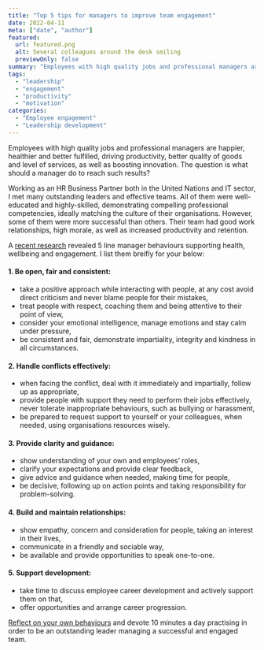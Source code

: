 ```yaml
---
title: "Top 5 tips for managers to improve team engagement"
date: 2022-04-11
meta: ["date", "author"]
featured:
  url: featured.png
  alt: Several colleagues around the desk smiling 
  previewOnly: false
summary: "Employees with high quality jobs and professional managers are happier, healthier and better fulfilled, driving productivity, better quality ..."
tags:
  - "leadership"
  - "engagement"
  - "productivity"
  - "motivation"
categories:
  - "Employee engagement"
  - "Leadership development"
---
```


Employees with high quality jobs and professional managers are happier, healthier and better fulfilled, driving productivity, better quality of goods and level of services, as well as boosting innovation. The question is what should a manager do to reach such results? 

Working as an HR Business Partner both in the United Nations and IT sector, I met many outstanding leaders and effective teams. All of them were well-educated and highly-skilled, demonstrating compelling professional competencies, ideally matching the culture of their organisations. However, some of them were more successful than others. Their team had good work relationships, high morale, as well as increased productivity and retention.

A [recent research](https://www.cipd.co.uk/knowledge/fundamentals/relations/engagement/factsheet#gref) revealed 5 line manager behaviours supporting health, wellbeing and engagement. I list them breifly for your below: 

#### 1. Be open, fair and consistent:
* take a positive approach while interacting with people, at any cost avoid direct criticism and never blame people for their mistakes,
* treat people with respect, coaching them and being attentive to their point of view,
* consider your emotional intelligence, manage emotions and stay calm under pressure,
* be consistent and fair, demonstrate impartiality, integrity and kindness in all circumstances.

#### 2. Handle conflicts effectively:
* when facing the conflict, deal with it immediately and impartially, follow up as appropriate,
* provide people with support they need to perform their jobs effectively, never tolerate inappropriate behaviours, such as bullying or harassment,
* be prepared to request support to yourself or your colleagues, when needed, using organisations resources wisely.
 
#### 3. Provide clarity and guidance:
* show understanding of your own and employees’ roles, 
* clarify your expectations and provide clear feedback, 
* give advice and guidance when needed, making time for people, 
* be decisive, following up on action points and taking responsibility for problem-solving.

#### 4. Build and maintain relationships:
* show empathy, concern and consideration for people, taking an interest in their lives, 
* communicate in a friendly and sociable way, 
* be available and provide opportunities to speak one-to-one. 

#### 5. Support development:
* take time to discuss employee career development and actively support them on that,
* offer opportunities and arrange career progression.

[Reflect on your own behaviours](https://www.cipd.co.uk/knowledge/fundamentals/people/line-manager/behaviour-framework-alignment-quiz) and devote 10 minutes a day practising in order to be an outstanding leader managing a successful and engaged team.
